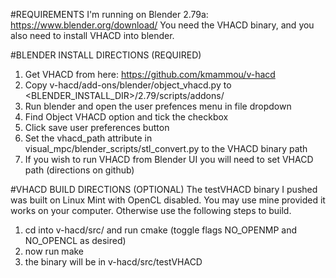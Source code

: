 #REQUIREMENTS
I'm running on Blender 2.79a: https://www.blender.org/download/
You need the VHACD binary, and you also need to install VHACD into blender.

#BLENDER INSTALL DIRECTIONS (REQUIRED)
1. Get VHACD from here: https://github.com/kmammou/v-hacd
2. Copy v-hacd/add-ons/blender/object_vhacd.py to <BLENDER_INSTALL_DIR>/2.79/scripts/addons/
3. Run blender and open the user prefences menu in file dropdown
4. Find Object VHACD option and tick the checkbox
5. Click save user preferences button
6. Set the vhacd_path attribute in visual_mpc/blender_scripts/stl_convert.py to the VHACD binary path
7. If you wish to run VHACD from Blender UI you will need to set VHACD path (directions on github)

#VHACD BUILD DIRECTIONS (OPTIONAL)
The testVHACD binary I pushed was built on Linux Mint with OpenCL disabled.
You may use mine provided it works on your computer. Otherwise use the following steps to build.

1. cd into v-hacd/src/ and run cmake (toggle flags NO_OPENMP and NO_OPENCL as desired)
2. now run make
3. the binary will be in v-hacd/src/testVHACD
